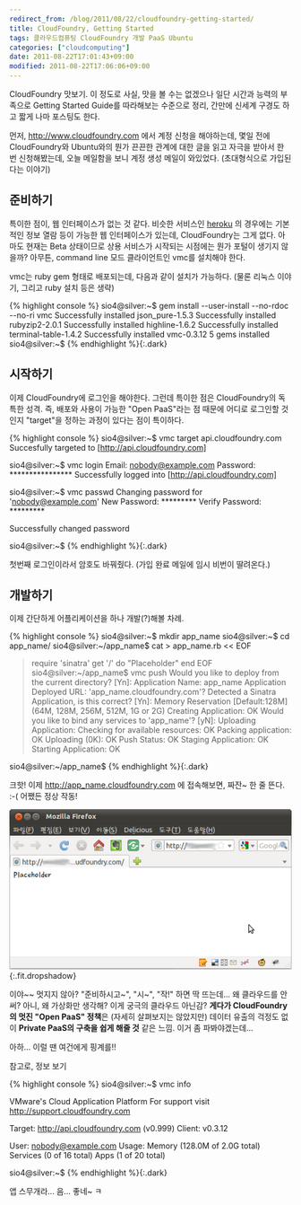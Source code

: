 ```yaml
---
redirect_from: /blog/2011/08/22/cloudfoundry-getting-started/
title: CloudFoundry, Getting Started
tags: 클라우드컴퓨팅 CloudFoundry 개발 PaaS Ubuntu
categories: ["cloudcomputing"]
date: 2011-08-22T17:01:43+09:00
modified: 2011-08-22T17:06:06+09:00
---
```

CloudFoundry 맛보기. 이 정도로 사실, 맛을 볼 수는 없겠으나 일단 시간과 능력의
부족으로 Getting Started Guide를 따라해보는 수준으로 정리, 간만에 신세계
구경도 하고 짧게 나마 포스팅도 한다.

먼저, <http://www.cloudfoundry.com> 에서 계정 신청을 해야하는데, 몇일 전에
CloudFoundry와 Ubuntu와의 뭔가 끈끈한 관계에 대한 글을 읽고 자극을 받아서
한 번 신청해봤는데, 오늘 메일함을 보니 계정 생성 메일이 와있었다.
(초대형식으로 가입된다는 이야기)

## 준비하기

특이한 점이, 웹 인터페이스가 없는 것 같다. 비슷한 서비스인
[heroku](http://www.keroku.com) 의 경우에는 기본적인 정보 열람 등이 가능한
웹 인터페이스가 있는데, CloudFoundry는 그게 없다. 아마도 현재는 Beta
상태이므로 상용 서비스가 시작되는 시점에는 뭔가 포털이 생기지 않을까?
아무튼, command line 모드 클라이언트인 vmc를 설치해야 한다.

vmc는 ruby gem 형태로 배포되는데, 다음과 같이 설치가 가능하다.
(물론 리눅스 이야기, 그리고 ruby 설치 등은 생략)

{% highlight console %}
sio4@silver:~$ gem install --user-install --no-rdoc --no-ri vmc
Successfully installed json_pure-1.5.3
Successfully installed rubyzip2-2.0.1
Successfully installed highline-1.6.2
Successfully installed terminal-table-1.4.2
Successfully installed vmc-0.3.12
5 gems installed
sio4@silver:~$
{% endhighlight %}{:.dark}

## 시작하기

이제 CloudFoundry에 로그인을 해야한다. 그런데 특이한 점은 CloudFoundry의
독특한 성격. 즉, 배포와 사용이 가능한 "Open PaaS"라는 점 때문에 어디로
로그인할 것인지 "target"을 정하는 과정이 있다는 점이 특이하다.

{% highlight console %}
sio4@silver:~$ vmc target api.cloudfoundry.com
Succesfully targeted to [http://api.cloudfoundry.com]

sio4@silver:~$ vmc login
Email: nobody@example.com
Password: ****************
Successfully logged into [http://api.cloudfoundry.com]

sio4@silver:~$ vmc passwd
Changing password for 'nobody@example.com'
New Password: *********
Verify Password: *********

Successfully changed password

sio4@silver:~$
{% endhighlight %}{:.dark}

첫번째 로그인이라서 암호도 바꿔줬다. (가입 완료 메일에 임시 비번이 딸려온다.)

## 개발하기

이제 간단하게 어플리케이션을 하나 개발(?)해볼 차례.

{% highlight console %}
sio4@silver:~$ mkdir app_name
sio4@silver:~$ cd app_name/
sio4@silver:~/app_name$ cat > app_name.rb << EOF
> require 'sinatra'
> get '/' do
>   "Placeholder"
> end
> EOF
sio4@silver:~/app_name$ vmc push
Would you like to deploy from the current directory? [Yn]:
Application Name: app_name
Application Deployed URL: 'app_name.cloudfoundry.com'?
Detected a Sinatra Application, is this correct? [Yn]:
Memory Reservation [Default:128M] (64M, 128M, 256M, 512M, 1G or 2G)
Creating Application: OK
Would you like to bind any services to 'app_name'? [yN]:
Uploading Application:
  Checking for available resources: OK
  Packing application: OK
  Uploading (0K): OK
Push Status: OK
Staging Application: OK
Starting Application: OK

sio4@silver:~/app_name$
{% endhighlight %}{:.dark}

크핫! 이제 http://app_name.cloudfoundry.com 에 접속해보면, 짜잔~ 한 줄 뜬다.
:-( 어쨌든 정상 작동!

![CF](/attachments/2011-08-22-cloudfoundry.png){:.fit.dropshadow}

이야~~ 멋지지 않아? "준비하시고~", "시~", "작!" 하면 딱 뜨는데...
왜 클라우드를 안써? 아니, 왜 가상화만 생각해? 이게 궁극의 클라우드 아닌감?
**게다가 CloudFoundry의 멋진 "Open PaaS" 정책**은 (자세히 살펴보지는 않았지만)
데이터 유출의 걱정도 없이 **Private PaaS의 구축을 쉽게 해줄 것** 같은 느낌.
이거 좀 파봐야겠는데...

아하... 이럴 땐 여건에게 핑계를!!

참고로, 정보 보기

{% highlight console %}
sio4@silver:~$ vmc info

VMware's Cloud Application Platform
For support visit http://support.cloudfoundry.com

Target:   http://api.cloudfoundry.com (v0.999)
Client:   v0.3.12

User:     nobody@example.com
Usage:    Memory   (128.0M of 2.0G total)
          Services (0 of 16 total)
          Apps     (1 of 20 total)

sio4@silver:~$
{% endhighlight %}{:.dark}

앱 스무개라... 음... 좋네~ ㅋ

